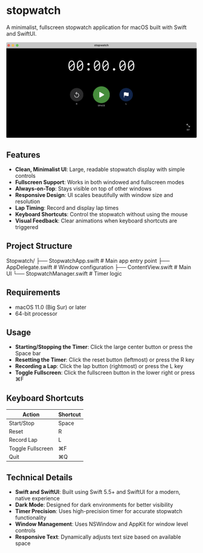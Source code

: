 # stopwatch

A minimalist, fullscreen stopwatch application for macOS built with Swift and SwiftUI.

![Stopwatch](screenshot.png)

## Features

- **Clean, Minimalist UI**: Large, readable stopwatch display with simple controls
- **Fullscreen Support**: Works in both windowed and fullscreen modes
- **Always-on-Top**: Stays visible on top of other windows
- **Responsive Design**: UI scales beautifully with window size and resolution
- **Lap Timing**: Record and display lap times
- **Keyboard Shortcuts**: Control the stopwatch without using the mouse
- **Visual Feedback**: Clear animations when keyboard shortcuts are triggered

## Project Structure
Stopwatch/
├── StopwatchApp.swift     # Main app entry point
├── AppDelegate.swift      # Window configuration
├── ContentView.swift      # Main UI
└── StopwatchManager.swift # Timer logic

## Requirements

- macOS 11.0 (Big Sur) or later
- 64-bit processor

## Usage

- **Starting/Stopping the Timer**: Click the large center button or press the Space bar
- **Resetting the Timer**: Click the reset button (leftmost) or press the R key
- **Recording a Lap**: Click the lap button (rightmost) or press the L key
- **Toggle Fullscreen**: Click the fullscreen button in the lower right or press ⌘F

## Keyboard Shortcuts

| Action | Shortcut |
|--------|----------|
| Start/Stop | Space |
| Reset | R |
| Record Lap | L |
| Toggle Fullscreen | ⌘F |
| Quit | ⌘Q |

## Technical Details

- **Swift and SwiftUI**: Built using Swift 5.5+ and SwiftUI for a modern, native experience
- **Dark Mode**: Designed for dark environments for better visibility
- **Timer Precision**: Uses high-precision timer for accurate stopwatch functionality
- **Window Management**: Uses NSWindow and AppKit for window level controls
- **Responsive Text**: Dynamically adjusts text size based on available space
